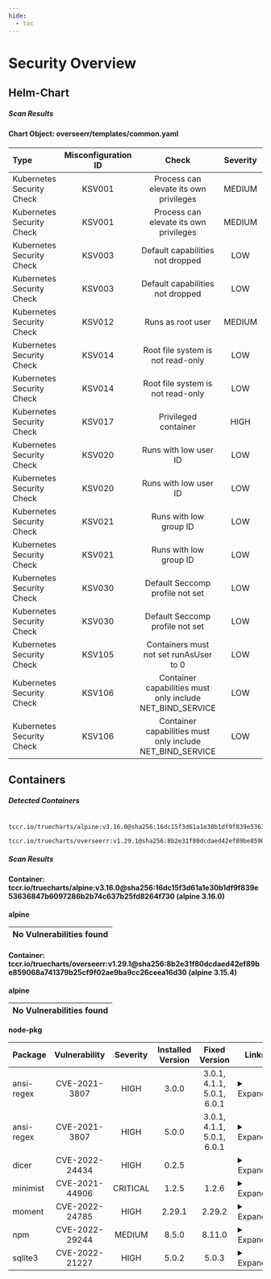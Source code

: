 ```yaml
---
hide:
  - toc
---
```


# Security Overview

<link href="https://truecharts.org/_static/trivy.css" type="text/css" rel="stylesheet" />

## Helm-Chart

##### Scan Results

#### Chart Object: overseerr/templates/common.yaml



| Type         |    Misconfiguration ID   |   Check  |  Severity |                   Explaination                   | Links  |
|:----------------|:------------------:|:-----------:|:------------------:|-----------------------------------------|-----------------------------------------|
| Kubernetes Security Check         |    KSV001   |   Process can elevate its own privileges  |  MEDIUM | <details><summary>Expand...</summary> A program inside the container can elevate its own privileges and run as root, which might give the program control over the container and node. <br> <hr> <br> Container &#39;RELEASE-NAME-overseerr&#39; of Deployment &#39;RELEASE-NAME-overseerr&#39; should set &#39;securityContext.allowPrivilegeEscalation&#39; to false </details>| <details><summary>Expand...</summary><a href="https://kubernetes.io/docs/concepts/security/pod-security-standards/#restricted">https://kubernetes.io/docs/concepts/security/pod-security-standards/#restricted</a><br><a href="https://avd.aquasec.com/misconfig/ksv001">https://avd.aquasec.com/misconfig/ksv001</a><br></details>  |
| Kubernetes Security Check         |    KSV001   |   Process can elevate its own privileges  |  MEDIUM | <details><summary>Expand...</summary> A program inside the container can elevate its own privileges and run as root, which might give the program control over the container and node. <br> <hr> <br> Container &#39;autopermissions&#39; of Deployment &#39;RELEASE-NAME-overseerr&#39; should set &#39;securityContext.allowPrivilegeEscalation&#39; to false </details>| <details><summary>Expand...</summary><a href="https://kubernetes.io/docs/concepts/security/pod-security-standards/#restricted">https://kubernetes.io/docs/concepts/security/pod-security-standards/#restricted</a><br><a href="https://avd.aquasec.com/misconfig/ksv001">https://avd.aquasec.com/misconfig/ksv001</a><br></details>  |
| Kubernetes Security Check         |    KSV003   |   Default capabilities not dropped  |  LOW | <details><summary>Expand...</summary> The container should drop all default capabilities and add only those that are needed for its execution. <br> <hr> <br> Container &#39;RELEASE-NAME-overseerr&#39; of Deployment &#39;RELEASE-NAME-overseerr&#39; should add &#39;ALL&#39; to &#39;securityContext.capabilities.drop&#39; </details>| <details><summary>Expand...</summary><a href="https://kubesec.io/basics/containers-securitycontext-capabilities-drop-index-all/">https://kubesec.io/basics/containers-securitycontext-capabilities-drop-index-all/</a><br><a href="https://avd.aquasec.com/misconfig/ksv003">https://avd.aquasec.com/misconfig/ksv003</a><br></details>  |
| Kubernetes Security Check         |    KSV003   |   Default capabilities not dropped  |  LOW | <details><summary>Expand...</summary> The container should drop all default capabilities and add only those that are needed for its execution. <br> <hr> <br> Container &#39;autopermissions&#39; of Deployment &#39;RELEASE-NAME-overseerr&#39; should add &#39;ALL&#39; to &#39;securityContext.capabilities.drop&#39; </details>| <details><summary>Expand...</summary><a href="https://kubesec.io/basics/containers-securitycontext-capabilities-drop-index-all/">https://kubesec.io/basics/containers-securitycontext-capabilities-drop-index-all/</a><br><a href="https://avd.aquasec.com/misconfig/ksv003">https://avd.aquasec.com/misconfig/ksv003</a><br></details>  |
| Kubernetes Security Check         |    KSV012   |   Runs as root user  |  MEDIUM | <details><summary>Expand...</summary> &#39;runAsNonRoot&#39; forces the running image to run as a non-root user to ensure least privileges. <br> <hr> <br> Container &#39;autopermissions&#39; of Deployment &#39;RELEASE-NAME-overseerr&#39; should set &#39;securityContext.runAsNonRoot&#39; to true </details>| <details><summary>Expand...</summary><a href="https://kubernetes.io/docs/concepts/security/pod-security-standards/#restricted">https://kubernetes.io/docs/concepts/security/pod-security-standards/#restricted</a><br><a href="https://avd.aquasec.com/misconfig/ksv012">https://avd.aquasec.com/misconfig/ksv012</a><br></details>  |
| Kubernetes Security Check         |    KSV014   |   Root file system is not read-only  |  LOW | <details><summary>Expand...</summary> An immutable root file system prevents applications from writing to their local disk. This can limit intrusions, as attackers will not be able to tamper with the file system or write foreign executables to disk. <br> <hr> <br> Container &#39;RELEASE-NAME-overseerr&#39; of Deployment &#39;RELEASE-NAME-overseerr&#39; should set &#39;securityContext.readOnlyRootFilesystem&#39; to true </details>| <details><summary>Expand...</summary><a href="https://kubesec.io/basics/containers-securitycontext-readonlyrootfilesystem-true/">https://kubesec.io/basics/containers-securitycontext-readonlyrootfilesystem-true/</a><br><a href="https://avd.aquasec.com/misconfig/ksv014">https://avd.aquasec.com/misconfig/ksv014</a><br></details>  |
| Kubernetes Security Check         |    KSV014   |   Root file system is not read-only  |  LOW | <details><summary>Expand...</summary> An immutable root file system prevents applications from writing to their local disk. This can limit intrusions, as attackers will not be able to tamper with the file system or write foreign executables to disk. <br> <hr> <br> Container &#39;autopermissions&#39; of Deployment &#39;RELEASE-NAME-overseerr&#39; should set &#39;securityContext.readOnlyRootFilesystem&#39; to true </details>| <details><summary>Expand...</summary><a href="https://kubesec.io/basics/containers-securitycontext-readonlyrootfilesystem-true/">https://kubesec.io/basics/containers-securitycontext-readonlyrootfilesystem-true/</a><br><a href="https://avd.aquasec.com/misconfig/ksv014">https://avd.aquasec.com/misconfig/ksv014</a><br></details>  |
| Kubernetes Security Check         |    KSV017   |   Privileged container  |  HIGH | <details><summary>Expand...</summary> Privileged containers share namespaces with the host system and do not offer any security. They should be used exclusively for system containers that require high privileges. <br> <hr> <br> Container &#39;autopermissions&#39; of Deployment &#39;RELEASE-NAME-overseerr&#39; should set &#39;securityContext.privileged&#39; to false </details>| <details><summary>Expand...</summary><a href="https://kubernetes.io/docs/concepts/security/pod-security-standards/#baseline">https://kubernetes.io/docs/concepts/security/pod-security-standards/#baseline</a><br><a href="https://avd.aquasec.com/misconfig/ksv017">https://avd.aquasec.com/misconfig/ksv017</a><br></details>  |
| Kubernetes Security Check         |    KSV020   |   Runs with low user ID  |  LOW | <details><summary>Expand...</summary> Force the container to run with user ID &gt; 10000 to avoid conflicts with the host’s user table. <br> <hr> <br> Container &#39;RELEASE-NAME-overseerr&#39; of Deployment &#39;RELEASE-NAME-overseerr&#39; should set &#39;securityContext.runAsUser&#39; &gt; 10000 </details>| <details><summary>Expand...</summary><a href="https://kubesec.io/basics/containers-securitycontext-runasuser/">https://kubesec.io/basics/containers-securitycontext-runasuser/</a><br><a href="https://avd.aquasec.com/misconfig/ksv020">https://avd.aquasec.com/misconfig/ksv020</a><br></details>  |
| Kubernetes Security Check         |    KSV020   |   Runs with low user ID  |  LOW | <details><summary>Expand...</summary> Force the container to run with user ID &gt; 10000 to avoid conflicts with the host’s user table. <br> <hr> <br> Container &#39;autopermissions&#39; of Deployment &#39;RELEASE-NAME-overseerr&#39; should set &#39;securityContext.runAsUser&#39; &gt; 10000 </details>| <details><summary>Expand...</summary><a href="https://kubesec.io/basics/containers-securitycontext-runasuser/">https://kubesec.io/basics/containers-securitycontext-runasuser/</a><br><a href="https://avd.aquasec.com/misconfig/ksv020">https://avd.aquasec.com/misconfig/ksv020</a><br></details>  |
| Kubernetes Security Check         |    KSV021   |   Runs with low group ID  |  LOW | <details><summary>Expand...</summary> Force the container to run with group ID &gt; 10000 to avoid conflicts with the host’s user table. <br> <hr> <br> Container &#39;RELEASE-NAME-overseerr&#39; of Deployment &#39;RELEASE-NAME-overseerr&#39; should set &#39;securityContext.runAsGroup&#39; &gt; 10000 </details>| <details><summary>Expand...</summary><a href="https://kubesec.io/basics/containers-securitycontext-runasuser/">https://kubesec.io/basics/containers-securitycontext-runasuser/</a><br><a href="https://avd.aquasec.com/misconfig/ksv021">https://avd.aquasec.com/misconfig/ksv021</a><br></details>  |
| Kubernetes Security Check         |    KSV021   |   Runs with low group ID  |  LOW | <details><summary>Expand...</summary> Force the container to run with group ID &gt; 10000 to avoid conflicts with the host’s user table. <br> <hr> <br> Container &#39;autopermissions&#39; of Deployment &#39;RELEASE-NAME-overseerr&#39; should set &#39;securityContext.runAsGroup&#39; &gt; 10000 </details>| <details><summary>Expand...</summary><a href="https://kubesec.io/basics/containers-securitycontext-runasuser/">https://kubesec.io/basics/containers-securitycontext-runasuser/</a><br><a href="https://avd.aquasec.com/misconfig/ksv021">https://avd.aquasec.com/misconfig/ksv021</a><br></details>  |
| Kubernetes Security Check         |    KSV030   |   Default Seccomp profile not set  |  LOW | <details><summary>Expand...</summary> The RuntimeDefault/Localhost seccomp profile must be required, or allow specific additional profiles. <br> <hr> <br> Either Pod or Container should set &#39;securityContext.seccompProfile.type&#39; to &#39;RuntimeDefault&#39; </details>| <details><summary>Expand...</summary><a href="https://kubernetes.io/docs/concepts/security/pod-security-standards/#restricted">https://kubernetes.io/docs/concepts/security/pod-security-standards/#restricted</a><br><a href="https://avd.aquasec.com/misconfig/ksv030">https://avd.aquasec.com/misconfig/ksv030</a><br></details>  |
| Kubernetes Security Check         |    KSV030   |   Default Seccomp profile not set  |  LOW | <details><summary>Expand...</summary> The RuntimeDefault/Localhost seccomp profile must be required, or allow specific additional profiles. <br> <hr> <br> Either Pod or Container should set &#39;securityContext.seccompProfile.type&#39; to &#39;RuntimeDefault&#39; </details>| <details><summary>Expand...</summary><a href="https://kubernetes.io/docs/concepts/security/pod-security-standards/#restricted">https://kubernetes.io/docs/concepts/security/pod-security-standards/#restricted</a><br><a href="https://avd.aquasec.com/misconfig/ksv030">https://avd.aquasec.com/misconfig/ksv030</a><br></details>  |
| Kubernetes Security Check         |    KSV105   |   Containers must not set runAsUser to 0  |  LOW | <details><summary>Expand...</summary> Containers should be forbidden from running with a root UID. <br> <hr> <br> securityContext.runAsUser should be set to a value greater than 0 </details>| <details><summary>Expand...</summary><a href="https://kubernetes.io/docs/concepts/security/pod-security-standards/#restricted">https://kubernetes.io/docs/concepts/security/pod-security-standards/#restricted</a><br><a href="https://avd.aquasec.com/misconfig/ksv105">https://avd.aquasec.com/misconfig/ksv105</a><br></details>  |
| Kubernetes Security Check         |    KSV106   |   Container capabilities must only include NET_BIND_SERVICE  |  LOW | <details><summary>Expand...</summary> Containers must drop ALL capabilities, and are only permitted to add back the NET_BIND_SERVICE capability. <br> <hr> <br> container should drop all </details>| <details><summary>Expand...</summary><a href="https://kubernetes.io/docs/concepts/security/pod-security-standards/#restricted">https://kubernetes.io/docs/concepts/security/pod-security-standards/#restricted</a><br><a href="https://avd.aquasec.com/misconfig/ksv106">https://avd.aquasec.com/misconfig/ksv106</a><br></details>  |
| Kubernetes Security Check         |    KSV106   |   Container capabilities must only include NET_BIND_SERVICE  |  LOW | <details><summary>Expand...</summary> Containers must drop ALL capabilities, and are only permitted to add back the NET_BIND_SERVICE capability. <br> <hr> <br> container should drop all </details>| <details><summary>Expand...</summary><a href="https://kubernetes.io/docs/concepts/security/pod-security-standards/#restricted">https://kubernetes.io/docs/concepts/security/pod-security-standards/#restricted</a><br><a href="https://avd.aquasec.com/misconfig/ksv106">https://avd.aquasec.com/misconfig/ksv106</a><br></details>  |

## Containers

##### Detected Containers

          tccr.io/truecharts/alpine:v3.16.0@sha256:16dc15f3d61a1e30b1df9f839e53636847b6097286b2b74c637b25fd8264f730
          tccr.io/truecharts/overseerr:v1.29.1@sha256:8b2e31f80dcdaed42ef89be859068a741379b25cf9f02ae9ba9cc26ceea16d30

##### Scan Results


#### Container: tccr.io/truecharts/alpine:v3.16.0@sha256:16dc15f3d61a1e30b1df9f839e53636847b6097286b2b74c637b25fd8264f730 (alpine 3.16.0)


**alpine**


| No Vulnerabilities found         |
|:---------------------------------|




#### Container: tccr.io/truecharts/overseerr:v1.29.1@sha256:8b2e31f80dcdaed42ef89be859068a741379b25cf9f02ae9ba9cc26ceea16d30 (alpine 3.15.4)


**alpine**


| No Vulnerabilities found         |
|:---------------------------------|



**node-pkg**


| Package         |    Vulnerability   |   Severity  |  Installed Version | Fixed Version |                   Links                   |
|:----------------|:------------------:|:-----------:|:------------------:|:-------------:|-----------------------------------------|
| ansi-regex         |    CVE-2021-3807   |   HIGH  |  3.0.0 | 3.0.1, 4.1.1, 5.0.1, 6.0.1 | <details><summary>Expand...</summary><a href="https://access.redhat.com/security/cve/CVE-2021-3807">https://access.redhat.com/security/cve/CVE-2021-3807</a><br><a href="https://app.snyk.io/vuln/SNYK-JS-ANSIREGEX-1583908">https://app.snyk.io/vuln/SNYK-JS-ANSIREGEX-1583908</a><br><a href="https://github.com/advisories/GHSA-93q8-gq69-wqmw">https://github.com/advisories/GHSA-93q8-gq69-wqmw</a><br><a href="https://github.com/chalk/ansi-regex/commit/8d1d7cdb586269882c4bdc1b7325d0c58c8f76f9">https://github.com/chalk/ansi-regex/commit/8d1d7cdb586269882c4bdc1b7325d0c58c8f76f9</a><br><a href="https://github.com/chalk/ansi-regex/issues/38#issuecomment-924086311">https://github.com/chalk/ansi-regex/issues/38#issuecomment-924086311</a><br><a href="https://github.com/chalk/ansi-regex/issues/38#issuecomment-925924774">https://github.com/chalk/ansi-regex/issues/38#issuecomment-925924774</a><br><a href="https://github.com/chalk/ansi-regex/releases/tag/v6.0.1">https://github.com/chalk/ansi-regex/releases/tag/v6.0.1</a><br><a href="https://huntr.dev/bounties/5b3cf33b-ede0-4398-9974-800876dfd994">https://huntr.dev/bounties/5b3cf33b-ede0-4398-9974-800876dfd994</a><br><a href="https://linux.oracle.com/cve/CVE-2021-3807.html">https://linux.oracle.com/cve/CVE-2021-3807.html</a><br><a href="https://linux.oracle.com/errata/ELSA-2022-0350.html">https://linux.oracle.com/errata/ELSA-2022-0350.html</a><br><a href="https://nvd.nist.gov/vuln/detail/CVE-2021-3807">https://nvd.nist.gov/vuln/detail/CVE-2021-3807</a><br><a href="https://www.oracle.com/security-alerts/cpuapr2022.html">https://www.oracle.com/security-alerts/cpuapr2022.html</a><br></details>  |
| ansi-regex         |    CVE-2021-3807   |   HIGH  |  5.0.0 | 3.0.1, 4.1.1, 5.0.1, 6.0.1 | <details><summary>Expand...</summary><a href="https://access.redhat.com/security/cve/CVE-2021-3807">https://access.redhat.com/security/cve/CVE-2021-3807</a><br><a href="https://app.snyk.io/vuln/SNYK-JS-ANSIREGEX-1583908">https://app.snyk.io/vuln/SNYK-JS-ANSIREGEX-1583908</a><br><a href="https://github.com/advisories/GHSA-93q8-gq69-wqmw">https://github.com/advisories/GHSA-93q8-gq69-wqmw</a><br><a href="https://github.com/chalk/ansi-regex/commit/8d1d7cdb586269882c4bdc1b7325d0c58c8f76f9">https://github.com/chalk/ansi-regex/commit/8d1d7cdb586269882c4bdc1b7325d0c58c8f76f9</a><br><a href="https://github.com/chalk/ansi-regex/issues/38#issuecomment-924086311">https://github.com/chalk/ansi-regex/issues/38#issuecomment-924086311</a><br><a href="https://github.com/chalk/ansi-regex/issues/38#issuecomment-925924774">https://github.com/chalk/ansi-regex/issues/38#issuecomment-925924774</a><br><a href="https://github.com/chalk/ansi-regex/releases/tag/v6.0.1">https://github.com/chalk/ansi-regex/releases/tag/v6.0.1</a><br><a href="https://huntr.dev/bounties/5b3cf33b-ede0-4398-9974-800876dfd994">https://huntr.dev/bounties/5b3cf33b-ede0-4398-9974-800876dfd994</a><br><a href="https://linux.oracle.com/cve/CVE-2021-3807.html">https://linux.oracle.com/cve/CVE-2021-3807.html</a><br><a href="https://linux.oracle.com/errata/ELSA-2022-0350.html">https://linux.oracle.com/errata/ELSA-2022-0350.html</a><br><a href="https://nvd.nist.gov/vuln/detail/CVE-2021-3807">https://nvd.nist.gov/vuln/detail/CVE-2021-3807</a><br><a href="https://www.oracle.com/security-alerts/cpuapr2022.html">https://www.oracle.com/security-alerts/cpuapr2022.html</a><br></details>  |
| dicer         |    CVE-2022-24434   |   HIGH  |  0.2.5 |  | <details><summary>Expand...</summary><a href="https://github.com/advisories/GHSA-wm7h-9275-46v2">https://github.com/advisories/GHSA-wm7h-9275-46v2</a><br><a href="https://github.com/mscdex/busboy/issues/250">https://github.com/mscdex/busboy/issues/250</a><br><a href="https://github.com/mscdex/dicer/pull/22">https://github.com/mscdex/dicer/pull/22</a><br><a href="https://github.com/mscdex/dicer/pull/22/commits/b7fca2e93e8e9d4439d8acc5c02f5e54a0112dac">https://github.com/mscdex/dicer/pull/22/commits/b7fca2e93e8e9d4439d8acc5c02f5e54a0112dac</a><br><a href="https://nvd.nist.gov/vuln/detail/CVE-2022-24434">https://nvd.nist.gov/vuln/detail/CVE-2022-24434</a><br><a href="https://snyk.io/vuln/SNYK-JAVA-ORGWEBJARSNPM-2838865">https://snyk.io/vuln/SNYK-JAVA-ORGWEBJARSNPM-2838865</a><br><a href="https://snyk.io/vuln/SNYK-JS-DICER-2311764">https://snyk.io/vuln/SNYK-JS-DICER-2311764</a><br></details>  |
| minimist         |    CVE-2021-44906   |   CRITICAL  |  1.2.5 | 1.2.6 | <details><summary>Expand...</summary><a href="https://access.redhat.com/security/cve/CVE-2021-44906">https://access.redhat.com/security/cve/CVE-2021-44906</a><br><a href="https://github.com/Marynk/JavaScript-vulnerability-detection/blob/main/minimist%20PoC.zip">https://github.com/Marynk/JavaScript-vulnerability-detection/blob/main/minimist%20PoC.zip</a><br><a href="https://github.com/advisories/GHSA-xvch-5gv4-984h">https://github.com/advisories/GHSA-xvch-5gv4-984h</a><br><a href="https://github.com/substack/minimist/blob/master/index.js#L69">https://github.com/substack/minimist/blob/master/index.js#L69</a><br><a href="https://github.com/substack/minimist/issues/164">https://github.com/substack/minimist/issues/164</a><br><a href="https://nvd.nist.gov/vuln/detail/CVE-2021-44906">https://nvd.nist.gov/vuln/detail/CVE-2021-44906</a><br><a href="https://security.snyk.io/vuln/SNYK-JS-MINIMIST-559764">https://security.snyk.io/vuln/SNYK-JS-MINIMIST-559764</a><br><a href="https://snyk.io/vuln/SNYK-JS-MINIMIST-559764">https://snyk.io/vuln/SNYK-JS-MINIMIST-559764</a><br><a href="https://stackoverflow.com/questions/8588563/adding-custom-properties-to-a-function/20278068#20278068">https://stackoverflow.com/questions/8588563/adding-custom-properties-to-a-function/20278068#20278068</a><br></details>  |
| moment         |    CVE-2022-24785   |   HIGH  |  2.29.1 | 2.29.2 | <details><summary>Expand...</summary><a href="https://access.redhat.com/security/cve/CVE-2022-24785">https://access.redhat.com/security/cve/CVE-2022-24785</a><br><a href="https://github.com/advisories/GHSA-8hfj-j24r-96c4">https://github.com/advisories/GHSA-8hfj-j24r-96c4</a><br><a href="https://github.com/moment/moment/commit/4211bfc8f15746be4019bba557e29a7ba83d54c5">https://github.com/moment/moment/commit/4211bfc8f15746be4019bba557e29a7ba83d54c5</a><br><a href="https://github.com/moment/moment/security/advisories/GHSA-8hfj-j24r-96c4">https://github.com/moment/moment/security/advisories/GHSA-8hfj-j24r-96c4</a><br><a href="https://nvd.nist.gov/vuln/detail/CVE-2022-24785">https://nvd.nist.gov/vuln/detail/CVE-2022-24785</a><br><a href="https://security.netapp.com/advisory/ntap-20220513-0006/">https://security.netapp.com/advisory/ntap-20220513-0006/</a><br><a href="https://www.tenable.com/security/tns-2022-09">https://www.tenable.com/security/tns-2022-09</a><br></details>  |
| npm         |    CVE-2022-29244   |   MEDIUM  |  8.5.0 | 8.11.0 | <details><summary>Expand...</summary><a href="https://access.redhat.com/security/cve/CVE-2022-29244">https://access.redhat.com/security/cve/CVE-2022-29244</a><br><a href="https://github.com/advisories/GHSA-hj9c-8jmm-8c52">https://github.com/advisories/GHSA-hj9c-8jmm-8c52</a><br><a href="https://github.com/nodejs/node/pull/43210">https://github.com/nodejs/node/pull/43210</a><br><a href="https://github.com/nodejs/node/releases/tag/v16.15.1">https://github.com/nodejs/node/releases/tag/v16.15.1</a><br><a href="https://github.com/nodejs/node/releases/tag/v17.9.1">https://github.com/nodejs/node/releases/tag/v17.9.1</a><br><a href="https://github.com/nodejs/node/releases/tag/v18.3.0">https://github.com/nodejs/node/releases/tag/v18.3.0</a><br><a href="https://github.com/npm/cli/releases/tag/v8.11.0">https://github.com/npm/cli/releases/tag/v8.11.0</a><br><a href="https://github.com/npm/cli/security/advisories/GHSA-hj9c-8jmm-8c52">https://github.com/npm/cli/security/advisories/GHSA-hj9c-8jmm-8c52</a><br><a href="https://github.com/npm/cli/tree/latest/workspaces/libnpmpack">https://github.com/npm/cli/tree/latest/workspaces/libnpmpack</a><br><a href="https://github.com/npm/cli/tree/latest/workspaces/libnpmpublish">https://github.com/npm/cli/tree/latest/workspaces/libnpmpublish</a><br><a href="https://github.com/npm/npm-packlist">https://github.com/npm/npm-packlist</a><br><a href="https://nvd.nist.gov/vuln/detail/CVE-2022-29244">https://nvd.nist.gov/vuln/detail/CVE-2022-29244</a><br></details>  |
| sqlite3         |    CVE-2022-21227   |   HIGH  |  5.0.2 | 5.0.3 | <details><summary>Expand...</summary><a href="https://access.redhat.com/security/cve/CVE-2022-21227">https://access.redhat.com/security/cve/CVE-2022-21227</a><br><a href="https://github.com/TryGhost/node-sqlite3/commit/593c9d498be2510d286349134537e3bf89401c4a">https://github.com/TryGhost/node-sqlite3/commit/593c9d498be2510d286349134537e3bf89401c4a</a><br><a href="https://github.com/TryGhost/node-sqlite3/issues/1440">https://github.com/TryGhost/node-sqlite3/issues/1440</a><br><a href="https://github.com/TryGhost/node-sqlite3/issues/1449">https://github.com/TryGhost/node-sqlite3/issues/1449</a><br><a href="https://github.com/TryGhost/node-sqlite3/security/advisories/GHSA-9qrh-qjmc-5w2p">https://github.com/TryGhost/node-sqlite3/security/advisories/GHSA-9qrh-qjmc-5w2p</a><br><a href="https://github.com/advisories/GHSA-9qrh-qjmc-5w2p">https://github.com/advisories/GHSA-9qrh-qjmc-5w2p</a><br><a href="https://nvd.nist.gov/vuln/detail/CVE-2022-21227">https://nvd.nist.gov/vuln/detail/CVE-2022-21227</a><br><a href="https://security.snyk.io/vuln/SNYK-JS-SQLITE3-2388645">https://security.snyk.io/vuln/SNYK-JS-SQLITE3-2388645</a><br><a href="https://snyk.io/vuln/SNYK-JAVA-ORGWEBJARSNPM-2805470">https://snyk.io/vuln/SNYK-JAVA-ORGWEBJARSNPM-2805470</a><br><a href="https://snyk.io/vuln/SNYK-JS-SQLITE3-2388645">https://snyk.io/vuln/SNYK-JS-SQLITE3-2388645</a><br></details>  |
